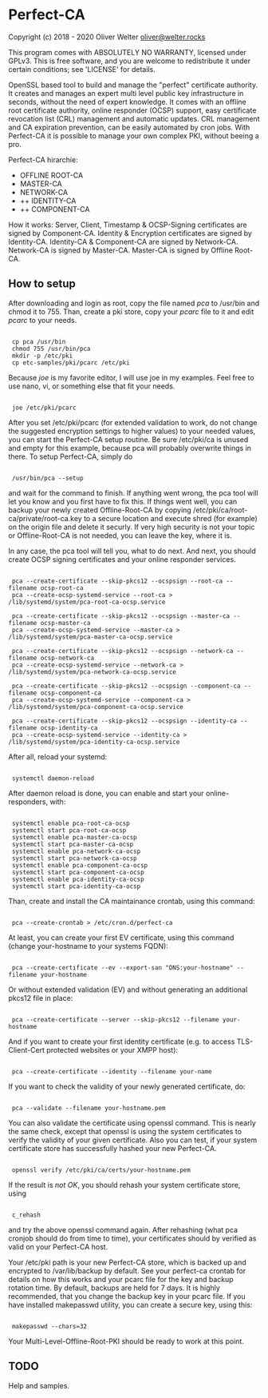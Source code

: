 # Perfect-CA

Copyright (c) 2018 - 2020 Oliver Welter <oliver@welter.rocks>

This program comes with ABSOLUTELY NO WARRANTY, licensed under GPLv3.
This is free software, and you are welcome to redistribute it
under certain conditions; see 'LICENSE' for details.

OpenSSL based tool to build and manage the "perfect" certificate authority. It creates and manages an expert multi level public key infrastructure in seconds, without the need of expert knowledge. It comes with an offline root certificate authority, online responder (OCSP) support, easy certificate revocation list (CRL) management and automatic updates. CRL management and CA expiration prevention, can be easily automated by cron jobs. With Perfect-CA it is possible to manage your own complex PKI, without beeing a pro.

Perfect-CA hirarchie:

* OFFLINE ROOT-CA
* MASTER-CA
* NETWORK-CA
* ++ IDENTITY-CA
* ++ COMPONENT-CA

How it works:
Server, Client, Timestamp & OCSP-Signing certificates are signed by Component-CA.
Identity & Encryption certificates are signed by Identity-CA.
Identity-CA & Component-CA are signed by Network-CA.
Network-CA is signed by Master-CA.
Master-CA is signed by Offline Root-CA.


## How to setup

After downloading and login as root, copy the file named *pca* to /usr/bin and chmod it to 755.
Than, create a pki store, copy your *pcarc* file to it and edit *pcarc* to your needs.

<pre><code>
 cp pca /usr/bin
 chmod 755 /usr/bin/pca
 mkdir -p /etc/pki
 cp etc-samples/pki/pcarc /etc/pki
</code></pre>

Because *joe* is my favorite editor, I will use joe in my examples. Feel
free to use nano, vi, or something else that fit your needs.

<pre><code>
 joe /etc/pki/pcarc
</code></pre>

After you set /etc/pki/pcarc (for extended validation to work, do not
change the suggested encryption settings to higher values) to your needed
values, you can start the Perfect-CA setup routine. Be sure /etc/pki/ca is
unused and empty for this example, because pca will probably overwrite
things in there. To setup Perfect-CA, simply do

<pre><code>
 /usr/bin/pca --setup
</code></pre>

and wait for the command to finish. If anything went wrong, the pca tool
will let you know and you first have to fix this. If things went well, you
can backup your newly created Offline-Root-CA by copying /etc/pki/ca/root-ca/private/root-ca.key
to a secure location and execute shred (for example) on the origin file and
delete it securly. If very high security is not your topic or
Offline-Root-CA is not needed, you can leave the key, where it is.

In any case, the pca tool will tell you, what to do next. And next, you
should create OCSP signing certificates and your online responder services.

<pre><code>
 pca --create-certificate --skip-pkcs12 --ocspsign --root-ca --filename ocsp-root-ca
 pca --create-ocsp-systemd-service --root-ca > /lib/systemd/system/pca-root-ca-ocsp.service
 
 pca --create-certificate --skip-pkcs12 --ocspsign --master-ca --filename ocsp-master-ca
 pca --create-ocsp-systemd-service --master-ca > /lib/systemd/system/pca-master-ca-ocsp.service
 
 pca --create-certificate --skip-pkcs12 --ocspsign --network-ca --filename ocsp-network-ca
 pca --create-ocsp-systemd-service --network-ca > /lib/systemd/system/pca-network-ca-ocsp.service
 
 pca --create-certificate --skip-pkcs12 --ocspsign --component-ca --filename ocsp-component-ca
 pca --create-ocsp-systemd-service --component-ca > /lib/systemd/system/pca-component-ca-ocsp.service
 
 pca --create-certificate --skip-pkcs12 --ocspsign --identity-ca --filename ocsp-identity-ca
 pca --create-ocsp-systemd-service --identity-ca > /lib/systemd/system/pca-identity-ca-ocsp.service
</code></pre>
 
After all, reload your systemd:

<pre><code>
 systemctl daemon-reload
</code></pre>

After daemon reload is done, you can enable and start your online-responders, with:

<pre><code>
 systemctl enable pca-root-ca-ocsp
 systemctl start pca-root-ca-ocsp
 systemctl enable pca-master-ca-ocsp
 systemctl start pca-master-ca-ocsp
 systemctl enable pca-network-ca-ocsp
 systemctl start pca-network-ca-ocsp
 systemctl enable pca-component-ca-ocsp
 systemctl start pca-component-ca-ocsp
 systemctl enable pca-identity-ca-ocsp
 systemctl start pca-identity-ca-ocsp
</code></pre>

Than, create and install the CA maintainance crontab, using this command:

<pre><code>
 pca --create-crontab > /etc/cron.d/perfect-ca
</code></pre>

At least, you can create your first EV certificate, using this command
(change your-hostname to your systems FQDN):

<pre><code>
 pca --create-certificate --ev --export-san "DNS:your-hostname" --filename your-hostname
</code></pre>

Or without extended validation (EV) and without generating an additional pkcs12 file
in place:

<pre><code>
 pca --create-certificate --server --skip-pkcs12 --filename your-hostname
</code></pre>

And if you want to create your first identity certificate (e.g. to access
TLS-Client-Cert protected websites or your XMPP host):

<pre><code>
 pca --create-certificate --identity --filename your-name
</code></pre>

If you want to check the validity of your newly generated certificate, do:

<pre><code>
 pca --validate --filename your-hostname.pem
</code></pre>

You can also validate the certificate using openssl command. This is nearly
the same check, except that openssl is using the system certificates to
verify the validity of your given certificate. Also you can test, if your
system certificate store has successfully hashed your new Perfect-CA.

<pre><code>
 openssl verify /etc/pki/ca/certs/your-hostname.pem
</code></pre>

If the result is *not OK*, you should rehash your system certificate store,
using

<pre><code>
 c_rehash
</code></pre>

and try the above openssl command again. After rehashing (what pca cronjob
should do from time to time), your certificates should by verified as valid
on your Perfect-CA host.

Your /etc/pki path is your new Perfect-CA store, which is backed up and
encrypted to /var/lib/backup by default. See your perfect-ca crontab for
details on how this works and your pcarc file for the key and backup
rotation time. By default, backups are held for 7 days. It is highly
recommended, that you change the backup key in your pcarc file. If you have
installed makepasswd utility, you can create a secure key, using this:

<pre><code>
 makepasswd --chars=32
</code></pre>

Your Multi-Level-Offline-Root-PKI should be ready to work at this point.


## TODO

Help and samples.


 